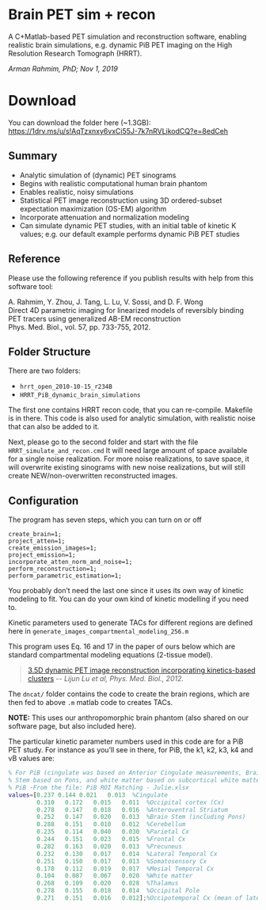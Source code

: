 # Brain PET sim + recon
A C+Matlab-based PET simulation and reconstruction software, enabling realistic brain simulations, e.g. dynamic PiB PET imaging on the High Resolution Research Tomograph (HRRT).

*Arman Rahmim, PhD; Nov 1, 2019*

# Download
You can download the folder here (~1.3GB):
https://1drv.ms/u/s!AqTzxnxy6vxCi55J-7k7nRVLikodCQ?e=8edCeh

## Summary
- Analytic simulation of (dynamic) PET sinograms
- Begins with realistic computational human brain phantom
- Enables realistic, noisy simulations
- Statistical PET image reconstruction using 3D ordered-subset expectation maximization (OS-EM) algorithm
- Incorporate attenuation and normalization modeling
- Can simulate dynamic PET studies, with an initial table of kinetic K values; e.g. our default example performs dynamic PiB PET studies

## Reference
Please use the following reference if you publish results with help from this software tool:

A. Rahmim, Y. Zhou, J. Tang, L. Lu, V. Sossi, and D. F. Wong  
Direct 4D parametric imaging for linearized models of reversibly binding PET tracers using generalized AB-EM reconstruction  
Phys. Med. Biol., vol. 57, pp. 733-755, 2012.

## Folder Structure
There are two folders:
- `hrrt_open_2010-10-15_r234B`
- `HRRT_PiB_dynamic_brain_simulations`

The first one contains HRRT recon code, that you can re-compile. Makefile is in there.
This code is also used for analytic simulation, with realistic noise that can also be added to it.

Next, please go to the second folder and start with the file `HRRT_simulate_and_recon.cmd` It will need large amount of space available for a single noise realization.
For more noise realizations, to save space, it will overwrite existing sinograms with new noise realizations, but will still create NEW/non-overwritten reconstructed images.

## Configuration
The program has seven steps, which you can turn on or off
```
create_brain=1;
project_atten=1;
create_emission_images=1;
project_emission=1;
incorporate_atten_norm_and_noise=1;  
perform_reconstruction=1;
perform_parametric_estimation=1;
```
You probably don’t need the last one since it uses its own way of kinetic modeling to fit. You can do your own kind of kinetic modelling if you need to.

Kinetic parameters used to generate TACs for different regions are defined here in `generate_images_compartmental_modeling_256.m`

This program uses Eq. 16 and 17 in the paper of ours below which are standard compartmental modeling equations (2-tissue model).

> [3.5D dynamic PET image reconstruction incorporating kinetics-based clusters](https://rahmimlab.files.wordpress.com/2015/06/lu_pmb12_35d_dynamic_pet_image_reconstruction.pdf)
> -- <cite>Lijun Lu et al, Phys. Med. Biol., 2012.</cite>


The `dncat/` folder contains the code to create the brain regions, which are then fed to above `.m` matlab code to creates TACs.

**NOTE:** This uses our anthropomorphic brain phantom (also shared on our software page, but also included here).

The particular kinetic parameter numbers used in this code are for a PiB PET study. For instance as you’ll see in there, for PiB, the k1, k2, k3, k4 and vB values are:
```Matlab
% For PiB (cingulate was based on Anterior Cingulate measurements, Brain
% Stem based on Pons, and white matter based on subcortical white matter)       
% PiB -From the file: PiB ROI Matching - Julie.xlsx
values=[0.237 0.144	0.021	0.013  %Cingulate
        0.310	0.172	0.015	0.011  %Occipital cortex (Cx)
        0.278	0.147	0.018	0.016  %Anteroventral Striatum
        0.252	0.147	0.020	0.013  %Brain Stem (including Pons)
        0.288	0.151	0.010	0.012  %Cerebellum
        0.235	0.114	0.040	0.030  %Parietal Cx
        0.244	0.151	0.023	0.015  %Frontal Cx
        0.282	0.163	0.020	0.013  %Precuneus        
        0.232	0.130	0.017	0.014  %Lateral Temporal Cx
        0.251	0.150	0.017	0.013  %Somatosensory Cx
        0.178	0.112	0.019	0.017  %Mesial Temporal Cx
        0.104	0.087	0.067	0.020  %White matter
        0.268	0.109	0.020	0.028  %Thalamus
        0.278	0.155	0.018	0.014  %Occipital Pole
        0.271	0.151	0.016	0.012];%Occipotemporal Cx (mean of lateral temporal and occipital)
 ```
 

